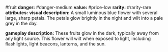 #fruit
**danger:** #danger-medium
**value:** #price-low
**rarity:** #rarity-rare
**attributes:**
**visual description:** A small luminous blue flower with several large, sharp petals. The petals glow brightly in the night and wilt into a pale grey in the day.  

**gameplay description:** These fruits glow in the dark, typically away from any light source. This flower will wilt when exposed to light, including flashlights, light beacons, lanterns, and the sun.